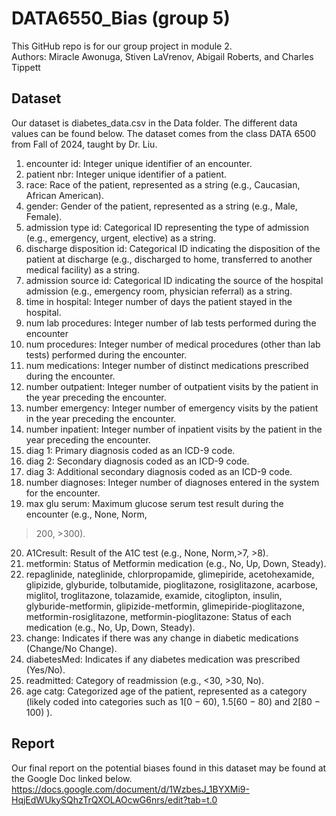 # DATA6550_Bias (group 5)
This GitHub repo is for our group project in module 2.  
Authors: Miracle Awonuga, Stiven LaVrenov, Abigail Roberts, and Charles Tippett

## Dataset
Our dataset is diabetes_data.csv in the Data folder. The different data values can be found below. The dataset comes from the class DATA 6500 from Fall of 2024, taught by Dr. Liu.

1. encounter id: Integer unique identifier of an encounter.
2. patient nbr: Integer unique identifier of a patient.
3. race: Race of the patient, represented as a string (e.g., Caucasian, African American).
4. gender: Gender of the patient, represented as a string (e.g., Male, Female).
5. admission type id: Categorical ID representing the type of admission (e.g., emergency, urgent,
elective) as a string.
6. discharge disposition id: Categorical ID indicating the disposition of the patient at discharge
(e.g., discharged to home, transferred to another medical facility) as a string.
7. admission source id: Categorical ID indicating the source of the hospital admission (e.g.,
emergency room, physician referral) as a string.
8. time in hospital: Integer number of days the patient stayed in the hospital.
9. num lab procedures: Integer number of lab tests performed during the encounter
10. num procedures: Integer number of medical procedures (other than lab tests) performed
during the encounter.
11. num medications: Integer number of distinct medications prescribed during the encounter.
12. number outpatient: Integer number of outpatient visits by the patient in the year preceding
the encounter.
13. number emergency: Integer number of emergency visits by the patient in the year preceding
the encounter.
14. number inpatient: Integer number of inpatient visits by the patient in the year preceding the
encounter.
15. diag 1: Primary diagnosis coded as an ICD-9 code.
16. diag 2: Secondary diagnosis coded as an ICD-9 code.
17. diag 3: Additional secondary diagnosis coded as an ICD-9 code.
18. number diagnoses: Integer number of diagnoses entered in the system for the encounter.
19. max glu serum: Maximum glucose serum test result during the encounter (e.g., None, Norm,
>200, >300).
20. A1Cresult: Result of the A1C test (e.g., None, Norm,>7, >8).
21. metformin: Status of Metformin medication (e.g., No, Up, Down, Steady).
22. repaglinide, nateglinide, chlorpropamide, glimepiride, acetohexamide, glipizide, glyburide, tolbutamide, pioglitazone, rosiglitazone, acarbose, miglitol, troglitazone, tolazamide, examide, citoglipton, insulin, glyburide-metformin, glipizide-metformin,
glimepiride-pioglitazone, metformin-rosiglitazone, metformin-pioglitazone: Status of
each medication (e.g., No, Up, Down, Steady).
23. change: Indicates if there was any change in diabetic medications (Change/No Change).
24. diabetesMed: Indicates if any diabetes medication was prescribed (Yes/No).
25. readmitted: Category of readmission (e.g., <30, >30, No).
26. age catg: Categorized age of the patient, represented as a category (likely coded into categories
such as 1[0 − 60), 1.5[60 − 80) and 2[80 − 100) ).


## Report
Our final report on the potential biases found in this dataset may be found at the Google Doc linked below.  
https://docs.google.com/document/d/1WzbesJ_1BYXMi9-HqjEdWUkySQhzTrQXOLAOcwG6nrs/edit?tab=t.0 

